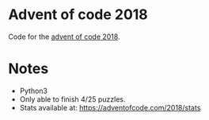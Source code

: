 # Advent of code 2018

Code for the [advent of code 2018](https://adventofcode.com/2018).

# Notes

- Python3
- Only able to finish 4/25 puzzles.
- Stats available at: https://adventofcode.com/2018/stats
